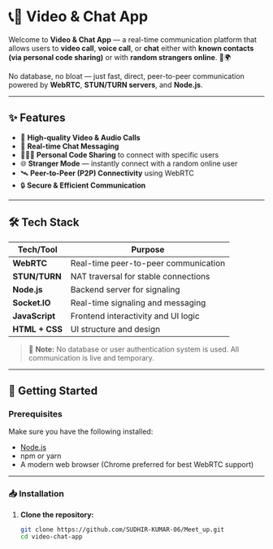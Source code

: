 # 📞💬 Video & Chat App

Welcome to **Video & Chat App** — a real-time communication platform that allows users to **video call**, **voice call**, or **chat** either with **known contacts (via personal code sharing)** or with **random strangers online**. 🔗🌍

No database, no bloat — just fast, direct, peer-to-peer communication powered by **WebRTC**, **STUN/TURN servers**, and **Node.js**.

---

## ✨ Features

- 🎥 **High-quality Video & Audio Calls**
- 💬 **Real-time Chat Messaging**
- 🧑‍🤝‍🧑 **Personal Code Sharing** to connect with specific users
- 🌐 **Stranger Mode** — instantly connect with a random online user
- 🛰️ **Peer-to-Peer (P2P) Connectivity** using WebRTC
- 🔒 **Secure & Efficient Communication**

---

## 🛠️ Tech Stack

| Tech/Tool      | Purpose                              |
| -------------- | ------------------------------------ |
| **WebRTC**     | Real-time peer-to-peer communication |
| **STUN/TURN**  | NAT traversal for stable connections |
| **Node.js**    | Backend server for signaling         |
| **Socket.IO**  | Real-time signaling and messaging    |
| **JavaScript** | Frontend interactivity and UI logic  |
| **HTML + CSS** | UI structure and design              |

> 📌 **Note:** No database or user authentication system is used. All communication is live and temporary.

---

## 🚀 Getting Started

### Prerequisites

Make sure you have the following installed:

- [Node.js](https://nodejs.org/)
- npm or yarn
- A modern web browser (Chrome preferred for best WebRTC support)

---

### 📥 Installation

1. **Clone the repository:**
   ```bash
   git clone https://github.com/SUDHIR-KUMAR-06/Meet_up.git
   cd video-chat-app
   ```
